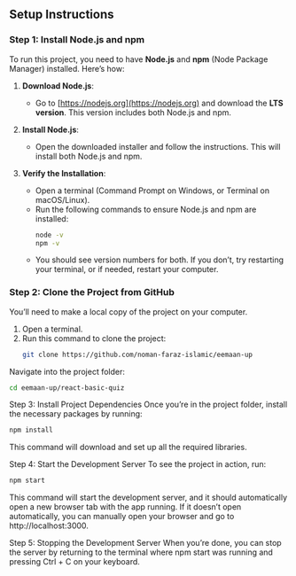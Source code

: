 ## Setup Instructions

### Step 1: Install Node.js and npm
To run this project, you need to have **Node.js** and **npm** (Node Package Manager) installed. Here’s how:

1. **Download Node.js**:
   - Go to [https://nodejs.org](https://nodejs.org) and download the **LTS version**. This version includes both Node.js and npm.

2. **Install Node.js**:
   - Open the downloaded installer and follow the instructions. This will install both Node.js and npm.

3. **Verify the Installation**:
   - Open a terminal (Command Prompt on Windows, or Terminal on macOS/Linux).
   - Run the following commands to ensure Node.js and npm are installed:
     ```bash
     node -v
     npm -v
     ```
   - You should see version numbers for both. If you don’t, try restarting your terminal, or if needed, restart your computer.

### Step 2: Clone the Project from GitHub
You’ll need to make a local copy of the project on your computer.

1. Open a terminal.
2. Run this command to clone the project:
   ```bash
   git clone https://github.com/noman-faraz-islamic/eemaan-up
Navigate into the project folder:
```bash
cd eemaan-up/react-basic-quiz
```
Step 3: Install Project Dependencies
Once you’re in the project folder, install the necessary packages by running:

```bash
npm install
```
This command will download and set up all the required libraries.

Step 4: Start the Development Server
To see the project in action, run:

```bash
npm start
```
This command will start the development server, and it should automatically open a new browser tab with the app running.
If it doesn’t open automatically, you can manually open your browser and go to http://localhost:3000.

Step 5: Stopping the Development Server
When you’re done, you can stop the server by returning to the terminal where npm start was running and pressing Ctrl + C on your keyboard.
